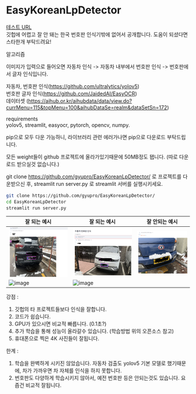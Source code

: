 # EasyKoreanLpDetector

[테스트 URL](http://aifolio.cafe24.com/LP/)  
깃헙에 어렵고 잘 안 돼는 한국 번호판 인식기밖에 없어서 공개합니다.
도움이 되셨다면 스타한개 부탁드려요!

알고리즘

이미지가 입력으로 들어오면 자동차 인식 -> 자동차 내부에서 번호판 인식 -> 번호판에서 글자 인식입니다.

자동차, 번호판 인식(https://github.com/ultralytics/yolov5)  
번호판 글자 인식(https://github.com/JaidedAI/EasyOCR)  
데이터셋 (https://aihub.or.kr/aihubdata/data/view.do?currMenu=115&topMenu=100&aihubDataSe=realm&dataSetSn=172)  

requirements  
yolov5, streamlit, easyocr, pytorch, opencv, numpy.

pip으로 모두 다운 가능하니, 라이브러리 관련 에러가나면 pip으로 다운로드 부탁드립니다.

모든 weight들이 github 프로젝트에 올라가있기때문에 50MB정도 됍니다. (따로 다운로드 받으실것 없습니다.)

git clone https://github.com/gyupro/EasyKoreanLpDetector/ 로 프로젝트를 다운받으신 후,
streamlit run server.py 로 streamlit 서버를 실행시키세요.

```bash
git clone https://github.com/gyupro/EasyKoreanLpDetector/
cd EasyKoreanLpDetector
streamlit run server.py
```

 
|잘 되는 예시|잘 되는 예시|잘 안되는 예시|
|----|----|----|
|![예시](detected/결과.PNG)|![예시](detected/캡처.PNG)|![예시](undetected/캡처.PNG)|  
|![image](https://user-images.githubusercontent.com/79894531/211469966-db8fa936-1814-4424-b8cc-f0502f361995.png)|![image](https://user-images.githubusercontent.com/79894531/211470161-27ba5b81-8453-4edf-b485-92ae35524d0f.png)||


강점 :
1. 깃헙의 타 프로젝트들보다 인식을 잘합니다.
2. 코드가 쉽습니다.
3. GPU가 있으시면 비교적 빠릅니다. (0.1초?)
4. 추가 학습을 통해 성능이 올라갈수 있습니다. (학습방법 위의 오픈소스 참고)
5. 휴대폰으로 찍은 4K 사진들이 잘됩니다.

한계 :
1. 학습을 완벽하게 시키진 않았습니다. 자동차 검출도 yolov5 기본 모델로 했기때문에, 차가 가까우면 차 자체를 인식을 하지 못합니다.
2. 번호판도 다양하게 학습시키지 않아서, 예전 번호판 등은 안되는것도 있습니다. 요즘건 비교적 잘됩니다.
